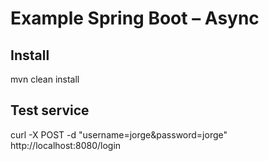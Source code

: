 # Example Spring Boot – Async
## Install 
mvn clean install

## Test service

curl -X POST -d "username=jorge&password=jorge" http://localhost:8080/login
